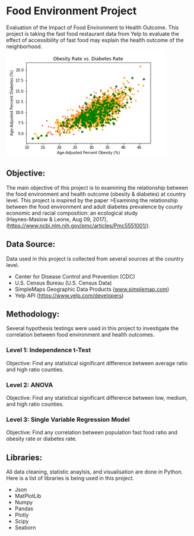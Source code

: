 # Food Environment Project
Evaluation of the Impact of Food Environment to Health Outcome.  This project is taking the fast food restaurant data from Yelp to evaluate the effect of accessibility of fast food may explain the health outcome of the neighborhood.  
![health](Graphs/Obes_Diab_Rate_Ranked.png)

## Objective:
The main objective of this project is to examining the relationship between the food environment and health outcome (obesity & diabetes) at country level.
This project is inspired by the paper >Examining the relationship between the food environment and adult diabetes prevalence by county economic and racial composition:  an ecological study  
(Haynes-Maslow & Leone, Aug 09, 2017), (https://www.ncbi.nlm.nih.gov/pmc/articles/Pmc5551001/).

## Data Source:
Data used in this project is collected from several sources at the country level.
- Center for Disease Control and Prevention (CDC)
- U.S. Census Bureau (U.S. Census Data)
- SimpleMaps Geographic Data Products (www.simplemap.com)
- Yelp API (https://www.yelp.com/developers)

## Methodology:
Several hypothesis testings were used in this project to investigate the correlation between food environment and health outcomes.
### Level 1: Independence t-Test
Objective: Find any statistical significant difference between average ratio and high ratio counties.
### Level 2: ANOVA
Objective: Find any statistical significant difference between low, medium, and high ratio counties.
### Level 3: Single Variable Regression Model
Objective: Find any correlation between population fast food ratio and obesity rate or diabetes rate.

## Libraries:
All data cleaning, statistic anaylsis, and visualisation are done in Python.  Here is a list of libraries is being used in this project.
- Json
- MatPlotLib
- Numpy
- Pandas
- Plotly
- Scipy
- Seaborn

